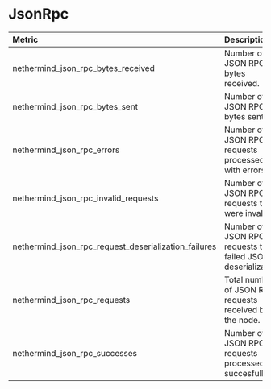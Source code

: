 # JsonRpc

| Metric | Description |
| :--- | :--- |
| nethermind_json_rpc_bytes_received | Number of JSON RPC bytes received. |
| nethermind_json_rpc_bytes_sent | Number of JSON RPC bytes sent. |
| nethermind_json_rpc_errors | Number of JSON RPC requests processed with errors. |
| nethermind_json_rpc_invalid_requests | Number of JSON RPC requests that were invalid. |
| nethermind_json_rpc_request_deserialization_failures | Number of JSON RPC requests that failed JSON deserialization. |
| nethermind_json_rpc_requests | Total number of JSON RPC requests received by the node. |
| nethermind_json_rpc_successes | Number of JSON RPC requests processed succesfully. |
